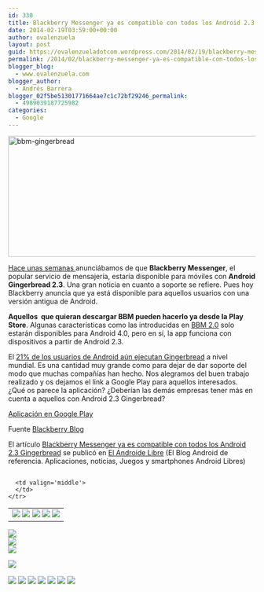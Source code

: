 ```yaml
---
id: 330
title: Blackberry Messenger ya es compatible con todos los Android 2.3 Gingerbread
date: 2014-02-19T03:59:00+00:00
author: ovalenzuela
layout: post
guid: https://ovalenzueladotcom.wordpress.com/2014/02/19/blackberry-messenger-ya-es-compatible-con-todos-los-android-2-3-gingerbread
permalink: /2014/02/blackberry-messenger-ya-es-compatible-con-todos-los-android-2-3-gingerbread.html
blogger_blog:
  - www.ovalenzuela.com
blogger_author:
  - Andrés Barrera
blogger_02f5be51301771664ae7c1c72bf29246_permalink:
  - 4989039187725982
categories:
  - Google
---
```

[<img class="size-full wp-image-127643 aligncenter" alt="bbm-gingerbread" src="http://www.elandroidelibre.com/wp-content/uploads/2014/02/bbm-gingerbread.jpg" width="680" height="246" />](http://www.elandroidelibre.com/wp-content/uploads/2014/02/bbm-gingerbread.jpg)

<a href="http://www.elandroidelibre.com/2014/01/blackberry-messenger-tendra-soporte-para-dispositivos-con-android-2-3-gingerbread.html" target="_blank">Hace unas semanas </a>anunciábamos de que **Blackberry Messenger**, el popular servicio de mensajería, estaría disponible para móviles con **Android Gingerbread 2.3**. Una gran noticia en cuanto a soporte se refiere. Pues hoy Blackberry anuncia que ya está disponible para aquellos usuarios con una versión antigua de Android.

**Aquellos  que quieran descargar BBM pueden hacerlo ya desde la Play Store**. Algunas características como las introducidas en <a href="http://www.elandroidelibre.com/2014/01/blackberry-messenger-para-android-actualizado-con-chat-de-voz-y-canales-en-su-version-beta.html" target="_blank">BBM 2.0</a> solo estarán disponibles para Android 4.0, pero en sí, la app funciona con dispositivos a partir de Android 2.3.

El <a href="http://www.elandroidelibre.com/2014/02/informe-android-las-dos-ultimas-versiones-de-android-4-3-y-4-4-no-llegan-ni-al-11-del-total.html" target="_blank">21% de los usuarios de Android aún ejecutan Gingerbread</a> a nivel mundial. Es una cantidad muy grande como para dejar de dar soporte del modo que muchas compañías han hecho. Nos alegramos del buen trabajo realizado y os dejamos el link a Google Play para aquellos interesados. ¿Qué os parece la aplicación? ¿Deberían las demás empresas tener más en cuenta a aquellos con Android 2.3 Gingerbread?

<a target="_blank" href="https://play.google.com/store/apps/details?id=com.bbm">Aplicación en Google Play</a>

Fuente <a href="http://blogs.blackberry.com/2014/02/bbm-gingerbread/" target="_blank">Blackberry Blog</a>

El artículo [Blackberry Messenger ya es compatible con todos los Android 2.3 Gingerbread](http://www.elandroidelibre.com/2014/02/blackberry-messenger-ya-es-compatible-con-todos-los-android-2-3-gingerbread.html) se publicó en [El Androide Libre](http://www.elandroidelibre.com) (El Blog Android de referencia. Aplicaciones, noticias, Juegos y smartphones Android Libres)


<img width="1" height="1" src="http://rss.feedsportal.com/c/34005/f/617036/s/37454c31/sc/15/mf.gif" border="0" /> 

<div>
  <table border='0'>
    <tr>
      <td valign='middle'>
        <a href="http://share.feedsportal.com/share/twitter/?u=http%3A%2F%2Fwww.elandroidelibre.com%2F2014%2F02%2Fblackberry-messenger-ya-es-compatible-con-todos-los-android-2-3-gingerbread.html&t=Blackberry+Messenger+ya+es+compatible+con+todos+los+Android+2.3+Gingerbread" target="_blank"><img src="http://res3.feedsportal.com/social/twitter.png" border="0" /></a> <a href="http://share.feedsportal.com/share/facebook/?u=http%3A%2F%2Fwww.elandroidelibre.com%2F2014%2F02%2Fblackberry-messenger-ya-es-compatible-con-todos-los-android-2-3-gingerbread.html&t=Blackberry+Messenger+ya+es+compatible+con+todos+los+Android+2.3+Gingerbread" target="_blank"><img src="http://res3.feedsportal.com/social/facebook.png" border="0" /></a> <a href="http://share.feedsportal.com/share/linkedin/?u=http%3A%2F%2Fwww.elandroidelibre.com%2F2014%2F02%2Fblackberry-messenger-ya-es-compatible-con-todos-los-android-2-3-gingerbread.html&t=Blackberry+Messenger+ya+es+compatible+con+todos+los+Android+2.3+Gingerbread" target="_blank"><img src="http://res3.feedsportal.com/social/linkedin.png" border="0" /></a> <a href="http://share.feedsportal.com/share/gplus/?u=http%3A%2F%2Fwww.elandroidelibre.com%2F2014%2F02%2Fblackberry-messenger-ya-es-compatible-con-todos-los-android-2-3-gingerbread.html&t=Blackberry+Messenger+ya+es+compatible+con+todos+los+Android+2.3+Gingerbread" target="_blank"><img src="http://res3.feedsportal.com/social/googleplus.png" border="0" /></a> <a href="http://share.feedsportal.com/share/email/?u=http%3A%2F%2Fwww.elandroidelibre.com%2F2014%2F02%2Fblackberry-messenger-ya-es-compatible-con-todos-los-android-2-3-gingerbread.html&t=Blackberry+Messenger+ya+es+compatible+con+todos+los+Android+2.3+Gingerbread" target="_blank"><img src="http://res3.feedsportal.com/social/email.png" border="0" /></a>
      </td>
      
      <td valign='middle'>
      </td>
    </tr>
  </table>
</div>

[<img src="http://da.feedsportal.com/r/187557956081/u/49/f/617036/c/34005/s/37454c31/sc/15/rc/1/rc.img" border="0" />](http://da.feedsportal.com/r/187557956081/u/49/f/617036/c/34005/s/37454c31/sc/15/rc/1/rc.htm)  
[<img src="http://da.feedsportal.com/r/187557956081/u/49/f/617036/c/34005/s/37454c31/sc/15/rc/2/rc.img" border="0" />](http://da.feedsportal.com/r/187557956081/u/49/f/617036/c/34005/s/37454c31/sc/15/rc/2/rc.htm)  
[<img src="http://da.feedsportal.com/r/187557956081/u/49/f/617036/c/34005/s/37454c31/sc/15/rc/3/rc.img" border="0" />](http://da.feedsportal.com/r/187557956081/u/49/f/617036/c/34005/s/37454c31/sc/15/rc/3/rc.htm)

[<img src="http://da.feedsportal.com/r/187557956081/u/49/f/617036/c/34005/s/37454c31/a2.img" border="0" />](http://da.feedsportal.com/r/187557956081/u/49/f/617036/c/34005/s/37454c31/a2.htm)
<img width="1" height="1" src="http://pi.feedsportal.com/r/187557956081/u/49/f/617036/c/34005/s/37454c31/a2t.img" border="0" /> 

<div>
  <a href="http://feeds.feedburner.com/~ff/elandroidelibre?a=g8hEOLVE0Eo:pz0ozjeVot4:ecdYMiMMAMM"><img src="http://feeds.feedburner.com/~ff/elandroidelibre?d=ecdYMiMMAMM" border="0" /></a> <a href="http://feeds.feedburner.com/~ff/elandroidelibre?a=g8hEOLVE0Eo:pz0ozjeVot4:V_sGLiPBpWU"><img src="http://feeds.feedburner.com/~ff/elandroidelibre?i=g8hEOLVE0Eo:pz0ozjeVot4:V_sGLiPBpWU" border="0" /></a> <a href="http://feeds.feedburner.com/~ff/elandroidelibre?a=g8hEOLVE0Eo:pz0ozjeVot4:7Q72WNTAKBA"><img src="http://feeds.feedburner.com/~ff/elandroidelibre?d=7Q72WNTAKBA" border="0" /></a> <a href="http://feeds.feedburner.com/~ff/elandroidelibre?a=g8hEOLVE0Eo:pz0ozjeVot4:dnMXMwOfBR0"><img src="http://feeds.feedburner.com/~ff/elandroidelibre?d=dnMXMwOfBR0" border="0" /></a> <a href="http://feeds.feedburner.com/~ff/elandroidelibre?a=g8hEOLVE0Eo:pz0ozjeVot4:yIl2AUoC8zA"><img src="http://feeds.feedburner.com/~ff/elandroidelibre?d=yIl2AUoC8zA" border="0" /></a> <a href="http://feeds.feedburner.com/~ff/elandroidelibre?a=g8hEOLVE0Eo:pz0ozjeVot4:qj6IDK7rITs"><img src="http://feeds.feedburner.com/~ff/elandroidelibre?d=qj6IDK7rITs" border="0" /></a> <a href="http://feeds.feedburner.com/~ff/elandroidelibre?a=g8hEOLVE0Eo:pz0ozjeVot4:I9og5sOYxJI"><img src="http://feeds.feedburner.com/~ff/elandroidelibre?d=I9og5sOYxJI" border="0" /></a>
</div>

<img src="http://feeds.feedburner.com/~r/elandroidelibre/~4/g8hEOLVE0Eo" height="1" width="1" />